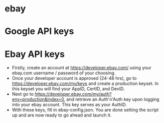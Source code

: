 # ebay

# Google API keys

# Ebay API keys
- Firstly, create an account at https://developer.ebay.com/ using your ebay.com username / password of your choosing.
- Once your developer account is approved (24-48 hrs), go to https://developer.ebay.com/my/keys and create a production keyset. In this keyset you will find your AppID, CertID, and DevID. 
- Next go to https://developer.ebay.com/my/auth?env=production&index=0, and retrieve an Auth'n'Auth key upon logging into your ebay account. This key serves as your AuthID.
- With these keys, fill in ebay-config.json. You are done setting the script up and are now ready to go ahead and launch it.
